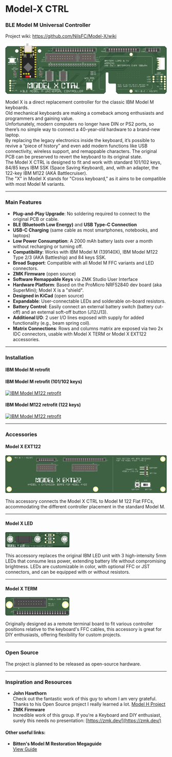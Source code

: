 # **Model-X CTRL**

### **BLE Model M Universal Controller**

Project wiki: https://github.com/NilsFC/Model-X/wiki

![Model X](<./Pics/Resources/Model%20X%20CTRL%20(Int.Batt.SW)_16b.png>)

Model X is a direct replacement controller for the classic IBM Model M keyboards.<br>
Old mechanical keyboards are making a comeback among enthusiasts and programmers and gaining value.<br>
Unfortunately, modern computers no longer have DIN or PS2 ports, so there’s no simple way to connect a 40-year-old hardware to a brand-new laptop.<br>
By replacing the legacy electronics inside the keyboard, it’s possible to revive a “piece of history” and even add modern functions like USB connectivity, wireless support, and remappable characters. The original PCB can be preserved to revert the keyboard to its original state.<br>
The Model X CTRL is designed to fit and work with standard 101/102 keys, 84/85 keys IBM SSK (Space Saving Keyboard), and, with an adapter, the 122-key IBM M122 (AKA Battlecruiser).<br>
The "X" in Model X stands for "Cross keyboard," as it aims to be compatible with most Model M variants.

---

### **Main Features**

- **Plug-and-Play Upgrade**: No soldering required to connect to the original PCB or cable.
- **BLE (Bluetooth Low Energy)** and **USB Type-C Connection**
- **USB-C Charging** (same cable as most smartphones, notebooks, and laptops)
- **Low Power Consumption**: A 2000 mAh battery lasts over a month without recharging or turning off.
- **Compatibility**: Works with IBM Model M (139140X), IBM Model M122 Type 2/3 (AKA Battleship) and 84 keys SSK.
- **Broad Support**: Compatible with all Model M FFC variants and LED connectors.
- **ZMK Firmware** (open source)
- **Software Remappable Keys** via ZMK Studio User Interface
- **Hardware Platform**: Based on the ProMicro NRF52840 dev board (aka SuperMini); Model X is a "shield".
- **Designed in KiCad** (open source)
- **Expandable**: User-connectable LEDs and solderable on-board resistors.
- **Battery Control**: Easily connect an external battery switch (battery cut-off) and an external soft-off button (J12/J13).
- **Additional I/O**: 2 user I/O lines exposed with supply for added functionality (e.g., beam spring coil).
- **Matrix Connections**: Rows and columns matrix are exposed via two 2x IDC connectors, usable with Model X TERM or Model X EXT122 accessories.

---

### **Installation**

#### **IBM Model M retrofit**

#### **IBM Model M retrofit (101/102 keys)**  
[![IBM Model M122 retrofit](https://img.youtube.com/vi/JZ2OXhT8EQA/0.jpg)](https://www.youtube.com/watch?v=JZ2OXhT8EQA)
<br>

#### **IBM Model M122 retrofit (122 keys)**  
[![IBM Model M122 retrofit](https://img.youtube.com/vi/N0QGWPXJK3Q/0.jpg)](https://www.youtube.com/watch?v=N0QGWPXJK3Q)

---

### **Accessories**

#### **Model X EXT122**

<img src="./Pics/Resources/Model%20X%20EXT122%20(J7%202x07)_16b.png" alt="Model X EXT122" width="600">

This accessory connects the Model X CTRL to Model M 122 Flat FFCs, accommodating the different controller placement in the standard Model M.

---

#### **Model X LED**

<img src="./Pics/Resources/Model%20X%20LED_16b.png" alt="Model X LED" width="200">

This accessory replaces the original IBM LED unit with 3 high-intensity 5mm LEDs that consume less power, extending battery life without compromising brightness. LEDs are customizable in color, with optional FFC or JST connectors, and can be equipped with or without resistors.

---

#### **Model X TERM**

<img src="./Pics/Resources/Model%20X%20TERM_16b.png" alt="Model X TERM" width="200">

Originally designed as a remote terminal board to fit various controller positions relative to the keyboard's FFC cables, this accessory is great for DIY enthusiasts, offering flexibility for custom projects.

---

### **Open Source**

The project is planned to be released as open-source hardware.

---

### **Inspiration and Resources**

- **John Hawthorn**  
  Check out the fantastic work of this guy to whom I am very grateful. Thanks to his Open Source project I really learned a lot. [Model H Project](https://modelh.club/)
- **ZMK Firmware**  
  Incredible work of this group. If you're a Keyboard and DIY enthusiast, surely this needs no presentation: [https://zmk.dev/](https://zmk.dev/)

#### Other useful links:

- **Bitten's Model M Restoration Megaguide**  
  [View Guide](https://photos.google.com/share/AF1QipOkRh4Wn0OBdTQppsHGt_hizKJ_D73hiwTTOsZsvn9ZJFifN0-klXLtLuJNfa2Axg?pli=1&key=OENXSXY5NVk3alZDZ0dCcEMxR05kZHZtaFBqanN3)
